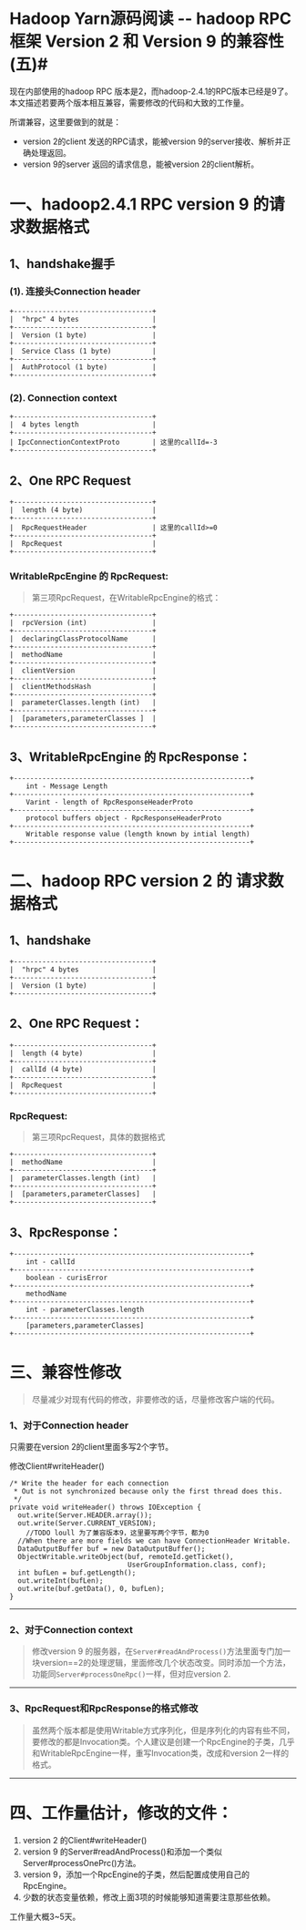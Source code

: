 # Hadoop Yarn源码阅读 -- hadoop RPC框架 Version 2 和 Version 9 的兼容性(五)#

现在内部使用的hadoop RPC 版本是2，而hadoop-2.4.1的RPC版本已经是9了。本文描述若要两个版本相互兼容，需要修改的代码和大致的工作量。

所谓兼容，这里要做到的就是：

- version 2的client 发送的RPC请求，能被version 9的server接收、解析并正确处理返回。
- version 9的server 返回的请求信息，能被version 2的client解析。

# 一、hadoop2.4.1 RPC version 9 的请求数据格式 #

## 1、handshake握手 ##

### (1). 连接头Connection header ###

	+----------------------------------+
	|  "hrpc" 4 bytes                  |      
	+----------------------------------+
	|  Version (1 byte)                |
	+----------------------------------+
	|  Service Class (1 byte)          |
	+----------------------------------+
	|  AuthProtocol (1 byte)           |      
	+----------------------------------+

### (2). Connection context ###

	+----------------------------------+
	|  4 bytes length 				   |
	+----------------------------------+
	| IpcConnectionContextProto        | 这里的callId=-3
	+----------------------------------+

## 2、One RPC Request ##
	
	+----------------------------------+
	|  length (4 byte)                 |
	+----------------------------------+
	|  RpcRequestHeader                | 这里的callId>=0
	+----------------------------------+
	|  RpcRequest			           |      
	+----------------------------------+

### WritableRpcEngine 的 RpcRequest: ###

> 第三项RpcRequest，在WritableRpcEngine的格式：

	+----------------------------------+
	|  rpcVersion (int)                |      
	+----------------------------------+
	|  declaringClassProtocolName      |
	+----------------------------------+
	|  methodName			           |
	+----------------------------------+
	|  clientVersion		           |      
	+----------------------------------+
	|  clientMethodsHash 		       |
	+----------------------------------+
	|  parameterClasses.length (int)   |
	+----------------------------------+
	|  [parameters,parameterClasses	]  |
	+----------------------------------+


## 3、WritableRpcEngine 的 RpcResponse： ##

	+----------------------------------------------------------+
		int - Message Length
	+----------------------------------------------------------+
		Varint - length of RpcResponseHeaderProto
	+----------------------------------------------------------+
		protocol buffers object - RpcResponseHeaderProto
	+----------------------------------------------------------+
		Writable response value (length known by intial length)
	+----------------------------------------------------------+

# 二、hadoop RPC version 2 的 请求数据格式 #

## 1、handshake ##

	+----------------------------------+
	|  "hrpc" 4 bytes                  |      
	+----------------------------------+
	|  Version (1 byte)                |
	+----------------------------------+

## 2、One RPC Request： ##
	
	+----------------------------------+
	|  length (4 byte)                 |
	+----------------------------------+
	|  callId (4 byte)                 | 
	+----------------------------------+
	|  RpcRequest			           |      
	+----------------------------------+

### RpcRequest: ###

> 第三项RpcRequest，具体的数据格式

	+----------------------------------+
	|  methodName			           |
	+----------------------------------+
	|  parameterClasses.length (int)   |
	+----------------------------------+
	|  [parameters,parameterClasses]   |
	+----------------------------------+

## 3、RpcResponse： ##

	+----------------------------------------------------------+
		int - callId
	+----------------------------------------------------------+
		boolean - curisError
	+----------------------------------------------------------+
		methodName
	+----------------------------------------------------------+
		int - parameterClasses.length
	+----------------------------------------------------------+
		[parameters,parameterClasses] 
	+----------------------------------------------------------+

# 三、兼容性修改 #


> 尽量减少对现有代码的修改，非要修改的话，尽量修改客户端的代码。

### 1、对于Connection header ###

只需要在version 2的client里面多写2个字节。

修改Client#writeHeader()

    /* Write the header for each connection
     * Out is not synchronized because only the first thread does this.
     */
    private void writeHeader() throws IOException {
      out.write(Server.HEADER.array());
      out.write(Server.CURRENT_VERSION);
        //TODO loull 为了兼容版本9，这里要写两个字节，都为0
      //When there are more fields we can have ConnectionHeader Writable.
      DataOutputBuffer buf = new DataOutputBuffer();
      ObjectWritable.writeObject(buf, remoteId.getTicket(), 
                                 UserGroupInformation.class, conf);
      int bufLen = buf.getLength();
      out.writeInt(bufLen);
      out.write(buf.getData(), 0, bufLen);
    }

----------

### 2、对于Connection context ###

> 修改version 9 的服务器，在`Server#readAndProcess()`方法里面专门加一块version==2的处理逻辑，里面修改几个状态改变。同时添加一个方法，功能同`Server#processOneRpc()`一样，但对应version 2.

----------

### 3、RpcRequest和RpcResponse的格式修改 ###

> 虽然两个版本都是使用Writable方式序列化，但是序列化的内容有些不同，要修改的都是Invocation类。个人建议是创建一个RpcEngine的子类，几乎和WritableRpcEngine一样，重写Invocation类，改成和version 2一样的格式。

----------

# 四、工作量估计，修改的文件： #

1. version 2 的Client#writeHeader()
2. version 9 的Server#readAndProcess()和添加一个类似Server#processOnePrc()方法。
3. version 9，添加一个RpcEngine的子类，然后配置成使用自己的RpcEngine。
4. 少数的状态变量依赖，修改上面3项的时候能够知道需要注意那些依赖。

工作量大概3~5天。